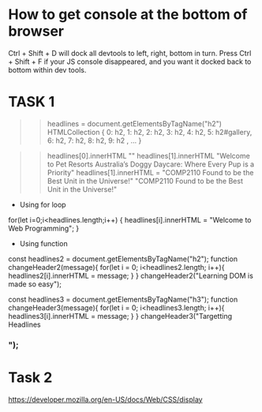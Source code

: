 # How to get console at the bottom of browser
 Ctrl + Shift + D will dock all devtools to left, right, bottom in turn. Press Ctrl + Shift + F if your JS console disappeared, and you want it docked back to bottom within dev tools.

# TASK 1

>> headlines = document.getElementsByTagName("h2")
        HTMLCollection { 0: h2, 1: h2, 2: h2, 3: h2, 4: h2, 5: h2#gallery, 6: h2, 7: h2, 8: h2, 9: h2
        , … }

>> headlines[0].innerHTML
        ""
>> headlines[1].innerHTML
        "Welcome to Pet Resorts Australia’s Doggy Daycare: Where Every Pup is a Priority"
>>headlines[1].innerHTML = "COMP2110 Found to be the Best Unit in the Universe!"
        "COMP2110 Found to be the Best Unit in the Universe!"

- Using for loop

for(let i=0;i<headlines.length;i++) {
  headlines[i].innerHTML = "Welcome to Web Programming";
}


- Using function

const headlines2 = document.getElementsByTagName("h2");
function changeHeader2(message){
      for(let i = 0; i<headlines2.length; i++){
       headlines2[i].innerHTML = message;   } }
changeHeader2("Learning DOM is made so easy");

const headlines3 = document.getElementsByTagName("h3");
function changeHeader3(message){
      for(let i = 0; i<headlines3.length; i++){
       headlines3[i].innerHTML = message;   } }
changeHeader3("Targetting Headlines <h3>");

# Task 2
https://developer.mozilla.org/en-US/docs/Web/CSS/display